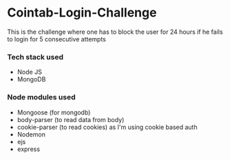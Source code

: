 # Cointab-Login-Challenge

This is the challenge where one has to block the user for 24 hours if he fails to login for 5 consecutive attempts 
 ### Tech stack used 
- Node JS 
- MongoDB
 ### Node modules used 
- Mongoose (for mongodb)
- body-parser (to read data from body)
- cookie-parser (to read  cookies) as I'm using cookie based auth
- Nodemon
- ejs 
- express 
